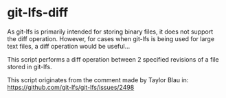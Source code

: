 # git-lfs-diff

As git-lfs is primarily intended for storing binary files, it does not support the diff operation. However, for cases when git-lfs is being used for large text files, a diff operation would be useful...

This script performs a diff operation between 2 specified revisions of a file stored in git-lfs.

This script originates from the comment made by Taylor Blau in:
https://github.com/git-lfs/git-lfs/issues/2498
